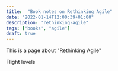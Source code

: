 ```yaml
---
title:  "Book notes on Rethinking Agile"
date: "2022-01-14T12:00:39+01:00"
description: "rethinking-agile"
tags: ["books", "agile"]
draft: true
---
```


This is a page about "Rethinking Agile"

Flight levels
